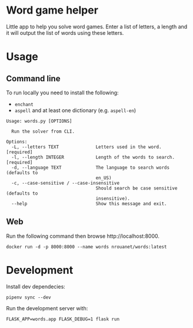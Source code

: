 # Word game helper

Little app to help you solve word games. Enter a list of letters, a length and it will output the list of words using these letters.

# Usage

## Command line

To run locally you need to install the following:
* `enchant`
* `aspell` and at least one dictionary (e.g. `aspell-en`)

```
Usage: words.py [OPTIONS]

  Run the solver from CLI.

Options:
  -L, --letters TEXT              Letters used in the word.  [required]
  -l, --length INTEGER            Length of the words to search.  [required]
  -d, --language TEXT             The language to search words (defaults to
                                  en_US)
  -c, --case-sensitive / --case-insensitive
                                  Should search be case sensitive (defaults to
                                  insensitive).
  --help                          Show this message and exit.
```

## Web

Run the following command then browse http://localhost:8000.

```
docker run -d -p 8000:8000 --name words nrouanet/words:latest
```

# Development

Install dev dependecies:
```
pipenv sync --dev
```

Run the development server with:
```
FLASK_APP=words.app FLASK_DEBUG=1 flask run
```
